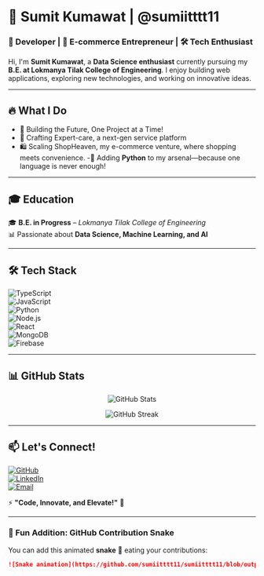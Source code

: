 # 🌟 Sumit Kumawat | @sumiitttt11  
### 🚀 Developer | 🛒 E-commerce Entrepreneur | 🛠️ Tech Enthusiast  

Hi, I'm **Sumit Kumawat**, a **Data Science enthusiast** currently pursuing my **B.E. at Lokmanya Tilak College of Engineering**. I enjoy building web applications, exploring new technologies, and working on innovative ideas.  

---

## 🔥 What I Do  
- 🚀 Building the Future, One Project at a Time!
- 🔧 Crafting Expert-care, a next-gen service platform
- 🛍️ Scaling ShopHeaven, my e-commerce venture, where shopping meets convenience.
-🐍 Adding **Python** to my arsenal—because one language is never enough! 

---

## 🎓 Education  
🎓 **B.E. in Progress** – *Lokmanya Tilak College of Engineering*  
📊 Passionate about **Data Science, Machine Learning, and AI**  

---

## 🛠️ Tech Stack  

![TypeScript](https://img.shields.io/badge/-TypeScript-3178C6?style=flat&logo=typescript&logoColor=fff)  
![JavaScript](https://img.shields.io/badge/-JavaScript-F7DF1E?style=flat&logo=javascript&logoColor=000)  
![Python](https://img.shields.io/badge/-Python-3776AB?style=flat&logo=python&logoColor=fff)  
![Node.js](https://img.shields.io/badge/-Node.js-339933?style=flat&logo=nodedotjs&logoColor=fff)  
![React](https://img.shields.io/badge/-React-61DAFB?style=flat&logo=react&logoColor=000)  
![MongoDB](https://img.shields.io/badge/-MongoDB-47A248?style=flat&logo=mongodb&logoColor=fff)  
![Firebase](https://img.shields.io/badge/-Firebase-FFCA28?style=flat&logo=firebase&logoColor=000)  

---

## 📊 GitHub Stats  

<p align="center">
  <img src="https://github-readme-stats.vercel.app/api?username=sumiitttt11&show_icons=true&theme=tokyonight" alt="GitHub Stats" />
</p>

<p align="center">
  <img src="https://github-readme-streak-stats.herokuapp.com/?user=sumiitttt11&theme=tokyonight" alt="GitHub Streak" />
</p>

---

## 📫 Let's Connect!  

[![GitHub](https://img.shields.io/badge/GitHub-000?style=for-the-badge&logo=github&logoColor=white)](https://github.com/sumiitttt11)  
[![LinkedIn](https://img.shields.io/badge/LinkedIn-0077B5?style=for-the-badge&logo=linkedin&logoColor=white)](https://linkedin.com/in/sumiitttt11)  
[![Email](https://img.shields.io/badge/Email-D14836?style=for-the-badge&logo=gmail&logoColor=white)](mailto:youremail@example.com)  

⚡ **"Code, Innovate, and Elevate!"** 🚀  

---

### 🐍 Fun Addition: GitHub Contribution Snake  
You can add this animated **snake** 🐍 eating your contributions:  

```md
![Snake animation](https://github.com/sumiitttt11/sumiitttt11/blob/output/github-contribution-grid-snake.svg)
